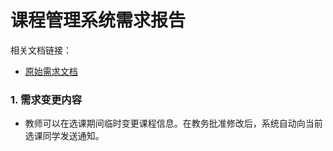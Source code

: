 # 课程管理系统需求报告

相关文档链接：

- [原始需求文档](https://github.com/Erutan-pku/oo/blob/master/课程管理系统需求报告.md)


### 1. 需求变更内容
* 教师可以在选课期间临时变更课程信息。在教务批准修改后，系统自动向当前选课同学发送通知。
